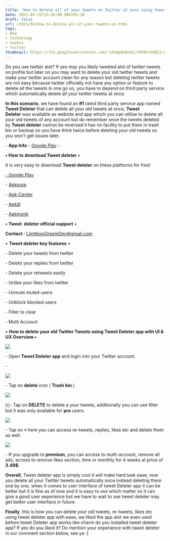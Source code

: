 ```yaml
---
title: 'How to delete all of your tweets on Twitter at once using tweet deleter. '
date: 2021-04-15T13:26:00.000+05:30
draft: false
url: /2021/04/how-to-delete-all-of-your-tweets-on.html
tags: 
- How
- technology
- tweets
- Twitter
thumbnail: https://lh3.googleusercontent.com/-k9a8p8bBx8I/YHlDFvt9QCI/AAAAAAAAEJI/yhjIjfT2vnspd0K8qlav0ZUPbT09wRZAQCLcBGAsYHQ/s1600/1618559761466172-0.png "Tweet Deleter - How to delete all of your twitter at once."
--- 
```


  

Do you use twitter alot? If yes may you likely tweeted alot of twitter tweets on profile but later on you may want to delete your old twitter tweets and make your twitter account clean for any reason but deleting twitter tweets are not easy because twitter officially not have any option or feature to delete all the tweets in one go so, you have to depend on third party service which automatically delete all your twitter tweets at once. 

  

**In this scenario**, we have found an **#1** rated third party service app named **Tweet Deleter** that can delete all your old tweets at once, **Tweet Deleter** was available as website and app which you can utilise to delete all your old tweets of any account but do remember once the tweets deleted by **Tweet deleter** cannot be reversed it has no facility to put them in trash bin or backup so you have think twice before deleting your old tweets so you won't get issues later.

  

\- **App Info** - [Google Play](https://play.google.com/store/apps/details?id=limitless.tweetdeleter) - 

**• How to download Tweet deleter** • 

  

It is very easy to download **Tweet deleter** on these platforms for free!  

  

[\- Google Play](https://play.google.com/store/apps/details?id=limitless.tweetdeleter)

\- [Apkpure](https://www.google.com/amp/s/m.apkpure.com/tweet-deleter-delete-your-tweets/limitless.tweetdeleter/amp)

\- [Apk-Center](https://apk.center/limitless.tweetdeleter.html)

\- [Apkdl](https://apkdl.in/app/details?id=limitless.tweetdeleter)

\- [Apkmonk](https://www.apkmonk.com/app/limitless.tweetdeleter/)

  

**• Tweet  deleter official support** •

  

**Contact** : [LimitlessDreamDev@gmail.com](mailto:LimitlessDreamDev@gmail.com)

  

• **Tweet deleter key features** •

  

\- Delete your tweets from twitter

\- Delete your replies from twitter 

\- Delete your retweets easily

\- Unlike your likes from twitter

\- Unmute muted users

\- Unblock blocked users

\- Filter to clear

\- Multi Account

  

• **How to delete your old Twitter Tweets using Tweet Deleter app with UI & UX Overview •**

 **![](https://lh3.googleusercontent.com/-SZLIq70_pFQ/YHlDEoAzqKI/AAAAAAAAEJE/11mZuxcSux0DA3FW7biH9ytK2B7ZkwpPQCLcBGAsYHQ/s1600/1618559756815908-1.png)** 

  

\- Open **Tweet Deleter app** and login into your Twitter account.

  

\-   

 ![](https://lh3.googleusercontent.com/-kmfWxwwq-dE/YHlDDZ0gWXI/AAAAAAAAEJA/qlb9WQjo80MRiHWqyd0hV-3hp5C8JrdlACLcBGAsYHQ/s1600/1618559751001453-2.png) 

  

  

\- Tap on **delete** icon ( **Trash bin** ) 

  

 ![](https://lh3.googleusercontent.com/-mA_h5scxxPY/YHlDCEIiKYI/AAAAAAAAEI8/pnFL2QblrfU3bxxucokHMXaXz1nmyknYwCLcBGAsYHQ/s1600/1618559746846710-3.png) 

  

￼- Tap on **DELETE** to delete a your tweets, additionally you can use filter but it was only available for **pro** users. 

  

 ![](https://lh3.googleusercontent.com/-5WA01Z1O1rk/YHlDA5HDtNI/AAAAAAAAEI4/EO8o-rj39pkvSlEOlAliWvVOegYC6U0TgCLcBGAsYHQ/s1600/1618559742774210-4.png) 

  

  

\- Tap on **≡** here you can access re-tweets, replies, likes etc and delete them as well. 

  

 ![](https://lh3.googleusercontent.com/-DLd358fyAfM/YHlC_3SN4aI/AAAAAAAAEI0/eLYw4M3DkG0vuAmuSXI3ittqZavPn9JWgCLcBGAsYHQ/s1600/1618559738041677-5.png) 

  

\- If you upgrade to **premium**, you can access to multi-account, remove all ads, access to remove likes section, time or monthly for 4 weeks at price of **3.49$**.

  

**Overall**, Tweet deleter app is simply cool it will make hard task ease, now you delete all your Twitter tweets automatically once instead deleting them one by one, when it comes to user interface of tweet Deleter app it can be better but it is fine as of now and it is easy to use which matter so it can give a good user experience but we have to wait to see tweet deleter may get better user interface in future. 

  

**Finally**, this is how you can delete your old tweets, re-tweets, likes etc using tweet deleter app with ease, we liked the app alot we even used before tweet Deleter app works like charm do you installed tweet deleter app? If yes do you liked it? Do mention your experience with tweet deleter in our comment section below, see ya :)